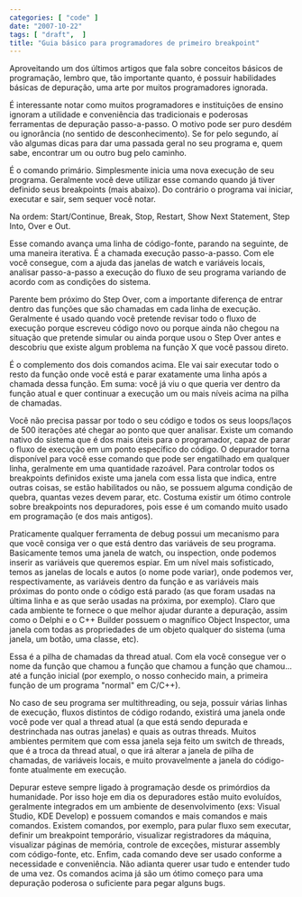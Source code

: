```yaml
---
categories: [ "code" ]
date: "2007-10-22"
tags: [ "draft",  ]
title: "Guia básico para programadores de primeiro breakpoint"
---
```

Aproveitando um dos últimos artigos que fala sobre conceitos básicos de programação, lembro que, tão importante quanto, é possuir habilidades básicas de depuração, uma arte por muitos programadores ignorada.

É interessante notar como muitos programadores e instituições de ensino ignoram a utilidade e conveniência das tradicionais e poderosas ferramentas de depuração passo-a-passo. O motivo pode ser puro desdém ou ignorância (no sentido de desconhecimento). Se for pelo segundo, aí vão algumas dicas para dar uma passada geral no seu programa e, quem sabe, encontrar um ou outro bug pelo caminho.


É o comando primário. Simplesmente inicia uma nova execução de seu programa. Geralmente você deve utilizar esse comando quando já tiver definido seus breakpoints (mais abaixo). Do contrário o programa vai iniciar, executar e sair, sem sequer você notar.

Na ordem: Start/Continue, Break, Stop, Restart, Show Next Statement, Step Into, Over e Out.



Esse comando avança uma linha de código-fonte, parando na seguinte, de uma maneira iterativa. É a chamada execução passo-a-passo. Com ele você consegue, com a ajuda das janelas de watch e variáveis locais, analisar passo-a-passo a execução do fluxo de seu programa variando de acordo com as condições do sistema.



Parente bem próximo do Step Over, com a importante diferença de entrar dentro das funções que são chamadas em cada linha de execução. Geralmente é usado quando você pretende revisar todo o fluxo de execução porque escreveu código novo ou porque ainda não chegou na situação que pretende simular ou ainda porque usou o Step Over antes e descobriu que existe algum problema na função X que você passou direto.



É o complemento dos dois comandos acima. Ele vai sair executar todo o resto da função onde você está e parar exatamente uma linha após a chamada dessa função. Em suma: você já viu o que queria ver dentro da função atual e quer continuar a execução um ou mais níveis acima na pilha de chamadas.


Você não precisa passar por todo o seu código e todos os seus loops/laços de 500 iterações até chegar ao ponto que quer analisar. Existe um comando nativo do sistema que é dos mais úteis para o programador, capaz de parar o fluxo de execução em um ponto específico do código. O depurador torna disponível para você esse comando que pode ser engatilhado em qualquer linha, geralmente em uma quantidade razoável. Para controlar todos os breakpoints definidos existe uma janela com essa lista que indica, entre outras coisas, se estão habilitados ou não, se possuem alguma condição de quebra, quantas vezes devem parar, etc. Costuma existir um ótimo controle sobre breakpoints nos depuradores, pois esse é um comando muito usado em programação (e dos mais antigos).



Praticamente qualquer ferramenta de debug possui um mecanismo para que você consiga ver o que está dentro das variáveis de seu programa. Basicamente temos uma janela de watch, ou inspection, onde podemos inserir as variáveis que queremos espiar. Em um nível mais sofisticado, temos as janelas de locals e autos (o nome pode variar), onde podemos ver, respectivamente, as variáveis dentro da função e as variáveis mais próximas do ponto onde o código está parado (as que foram usadas na última linha e as que serão usadas na próxima, por exemplo). Claro que cada ambiente te fornece o que melhor ajudar durante a depuração, assim como o Delphi e o C++ Builder possuem o magnífico Object Inspector, uma janela com todas as propriedades de um objeto qualquer do sistema (uma janela, um botão, uma classe, etc).



Essa é a pilha de chamadas da thread atual. Com ela você consegue ver o nome da função que chamou a função que chamou a função que chamou... até a função inicial (por exemplo, o nosso conhecido main, a primeira função de um programa "normal" em C/C++).


No caso de seu programa ser multithreading, ou seja, possuir várias linhas de execução, fluxos distintos de código rodando, existirá uma janela onde você pode ver qual a thread atual (a que está sendo depurada e destrinchada nas outras janelas) e quais as outras threads. Muitos ambientes permitem que com essa janela seja feito um switch de threads, que é a troca da thread atual, o que irá alterar a janela de pilha de chamadas, de variáveis locais, e muito provavelmente a janela do código-fonte atualmente em execução.


Depurar esteve sempre ligado à programação desde os primórdios da humanidade. Por isso hoje em dia os depuradores estão muito evoluídos, geralmente integrados em um ambiente de desenvolvimento (exs: Visual Studio, KDE Develop) e possuem comandos e mais comandos e mais comandos. Existem comandos, por exemplo, para pular fluxo sem executar, definir um breakpoint temporário, visualizar registradores da máquina, visualizar páginas de memória, controle de exceções, misturar assembly com código-fonte, etc. Enfim, cada comando deve ser usado conforme a necessidade e conveniência. Não adianta querer usar tudo e entender tudo de uma vez. Os comandos acima já são um ótimo começo para uma depuração poderosa o suficiente para pegar alguns bugs.
